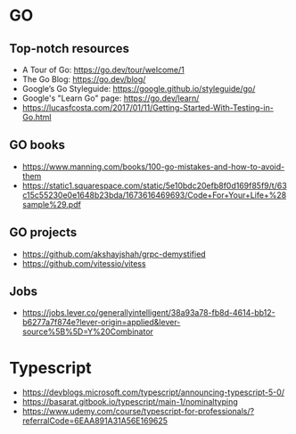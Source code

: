 
# GO 

## Top-notch resources

- A Tour of Go: https://go.dev/tour/welcome/1
- The Go Blog: https://go.dev/blog/
- Google’s Go Styleguide: https://google.github.io/styleguide/go/
- Google's "Learn Go" page: https://go.dev/learn/
- https://lucasfcosta.com/2017/01/11/Getting-Started-With-Testing-in-Go.html


## GO books

- https://www.manning.com/books/100-go-mistakes-and-how-to-avoid-them 
- https://static1.squarespace.com/static/5e10bdc20efb8f0d169f85f9/t/63c15c55230e0e1648b23bda/1673616469693/Code+For+Your+Life+%28sample%29.pdf


## GO projects

- https://github.com/akshayjshah/grpc-demystified
- https://github.com/vitessio/vitess

## Jobs

- https://jobs.lever.co/generallyintelligent/38a93a78-fb8d-4614-bb12-b6277a7f874e?lever-origin=applied&lever-source%5B%5D=Y%20Combinator


# Typescript

- https://devblogs.microsoft.com/typescript/announcing-typescript-5-0/
- https://basarat.gitbook.io/typescript/main-1/nominaltyping
- https://www.udemy.com/course/typescript-for-professionals/?referralCode=6EAA891A31A56E169625

